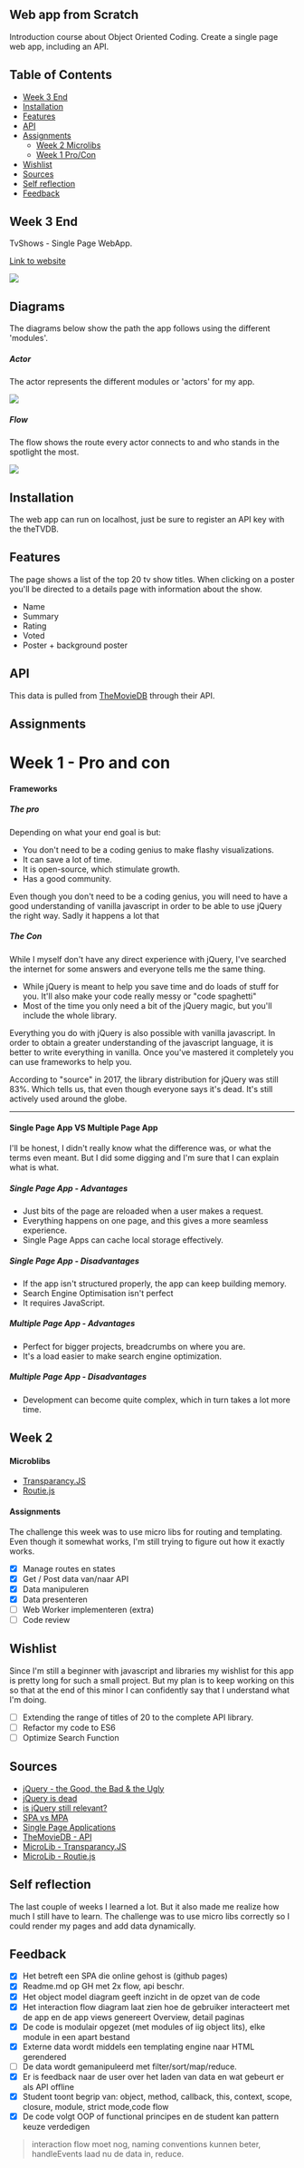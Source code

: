 ## Web app from Scratch
Introduction course about Object Oriented Coding. Create a single page web app, including an API.

## Table of Contents

- [Week 3 End](#week-3-end)
- [Installation](#installation)
- [Features](#features)
- [API](#api)
- [Assignments](#assignments)
    - [Week 2 Microlibs](#week-2-microlibs)
    - [Week 1 Pro/Con](#week-1-pro-and-con)
- [Wishlist](#wishlist)
- [Sources](#sources)
- [Self reflection](#self-reflection)
- [Feedback](#feedback)


## Week 3 End

TvShows - Single Page WebApp.

[Link to website](https://oege.ie.hva.nl/~jansenj031/)

![](https://github.com/jajan20/wafs/blob/master/app/static/images/newPreview-wafs.png)

## Diagrams
The diagrams below show the path the app follows using the different 'modules'. 

##### Actor
The actor represents the different modules or 'actors' for my app.

![](https://github.com/jajan20/wafs/blob/master/app/static/images/actorDiagram.png)

##### Flow
The flow shows the route every actor connects to and who stands in the spotlight the most.

![](https://raw.githubusercontent.com/jajan20/wafs/master/app/static/images/flow-diagram.png)

## Installation
The web app can run on localhost, just be sure to register an API key with the theTVDB.

## Features
The page shows a list of the top 20 tv show titles. When clicking on a poster you'll be directed to a details page with information about the show.

- Name
- Summary 
- Rating
- Voted
- Poster + background poster

## API
This data is pulled from [TheMovieDB](https://www.themoviedb.org/) through their API.

## Assignments
# Week 1 - Pro and con
#### Frameworks
##### The pro
Depending on what your end goal is but:
- You don't need to be a coding genius to make flashy visualizations.
- It can save a lot of time. 
- It is open-source, which stimulate growth.
- Has a good community.

Even though you don't need to be a coding genius, you will need to have a good understanding of vanilla javascript in order to be able to use jQuery the right way. Sadly it happens a lot that 

##### The Con
While I myself don't have any direct experience with jQuery, I've searched the internet for some answers and everyone tells me the same thing.

- While jQuery is meant to help you save time and do loads of stuff for you. It'll also make your code really messy or "code spaghetti"
- Most of the time you only need a bit of the jQuery magic, but you'll include the whole library. 

Everything you do with jQuery is also possible with vanilla javascript. In order to obtain a greater understanding of the javascript language, it is better to write everything in vanilla. Once you've mastered it completely you can use frameworks to help you.

According to "source" in 2017, the library distribution for jQuery was still 83%. Which tells us, that even though everyone says it's dead. It's still actively used around the globe.

___

#### Single Page App VS Multiple Page App


I'll be honest, I didn't really know what the difference was, or what the terms even meant. But I did some digging and I'm sure that I can explain what is what.

##### Single Page App - Advantages
- Just bits of the page are reloaded when a user makes a request. 
- Everything happens on one page, and this gives a more seamless experience.
- Single Page Apps can cache local storage effectively.

##### Single Page App - Disadvantages
- If the app isn't structured properly, the app can keep building memory.
- Search Engine Optimisation isn't perfect
- It requires JavaScript.

##### Multiple Page App - Advantages
- Perfect for bigger projects, breadcrumbs on where you are.
- It's a load easier to make search engine optimization.


##### Multiple Page App - Disadvantages
- Development can become quite complex, which in turn takes a lot more time.


## Week 2
#### Microblibs
- [Transparancy.JS](https://github.com/leonidas/transparency)
- [Routie.js](http://projects.jga.me/routie/)


#### Assignments
The challenge this week was to use micro libs for routing and templating. Even though it somewhat works, I'm still trying to figure out how it exactly works.

- [x] Manage routes en states
- [x] Get / Post data van/naar API
- [x] Data manipuleren
- [x] Data presenteren
- [ ] Web Worker implementeren (extra)
- [ ] Code review 

## Wishlist
Since I'm still a beginner with javascript and libraries my wishlist for this app is pretty long for such a small project. But my plan is to keep working on this so that at the end of this minor I can confidently say that I understand what I'm doing.

- [ ] Extending the range of titles of 20 to the complete API library.
- [ ] Refactor my code to ES6
- [ ] Optimize Search Function

## Sources
- [jQuery - the Good, the Bad & the Ugly](https://www.webdesignerdepot.com/2012/09/jquery-the-good-the-bad-and-the-ugly/)
- [jQuery is dead](https://ralphsaunders.co.uk/jquery-is-dead.html)
- [is jQuery still relevant?](https://remysharp.com/2017/12/15/is-jquery-still-relevant)
- [SPA vs MPA](https://medium.com/@NeotericEU/single-page-application-vs-multiple-page-application-2591588efe58)
- [Single Page Applications](https://www.oberon.nl/whitepapers/single-page-applications)
- [TheMovieDB - API](https://www.themoviedb.org/)
- [MicroLib - Transparancy.JS](https://github.com/leonidas/transparency)
- [MicroLib - Routie.js](http://projects.jga.me/routie/)

## Self reflection
The last couple of weeks I learned a lot. But it also made me realize how much I still have to learn. The challenge was to use micro libs correctly so I could render my pages and add data dynamically.

## Feedback
- [x] Het betreft een SPA die online gehost is (github pages)
- [x] Readme.md op GH met 2x flow, api beschr.
- [x] Het object model diagram geeft inzicht in de opzet van de code
- [x] Het interaction flow diagram laat zien hoe de gebruiker interacteert met de app en de app views genereert Overview, detail paginas
- [x] De code is modulair opgezet (met modules of iig object lits), elke module in een apart bestand
- [x] Externe data wordt middels een templating engine naar HTML gerendered
- [ ] De data wordt gemanipuleerd met filter/sort/map/reduce.
- [x] Er is feedback naar de user over het laden van data en wat gebeurt er als API offline
- [x] Student toont begrip van: object, method, callback, this, context, scope, closure, module, strict mode,code flow
- [x] De code volgt OOP of functional principes en de student kan pattern keuze verdedigen

> interaction flow moet nog, naming conventions kunnen beter, handleEvents laad nu de data in, reduce.

